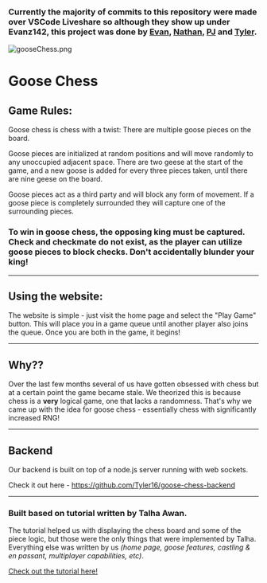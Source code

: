 ### Currently the majority of commits to this repository were made over VSCode Liveshare so although they show up under Evanz142, this project was done by [Evan](https://github.com/Evanz142), [Nathan](https://github.com/nathan4sch), [PJ](https://github.com/pjhenwood8) and [Tyler](https://github.com/Tyler16).


![gooseChess.png](https://i.ibb.co/tDn2GZf/goose-Chess.png)
# Goose Chess
## Game Rules:
Goose chess is chess with a twist: There are multiple goose pieces on the board.

Goose pieces are initialized at random positions and will move randomly to any unoccupied adjacent space. There are two geese at the start of the game, and a new goose is added for every three pieces taken, until there are nine geese on the board.

Goose pieces act as a third party and will block any form of movement. If a goose piece is completely surrounded they will capture one of the surrounding pieces.

### **To win in goose chess, the opposing king must be captured. Check and checkmate do not exist, as the player can utilize goose pieces to block checks. Don't accidentally blunder your king!**

---
## Using the website:
The website is simple - just visit the home page and select the "Play Game" button. This will place you in a game queue until another player also joins the queue. Once you are both in the game, it begins!

---
## Why??

Over the last few months several of us have gotten obsessed with chess but at a certain point the game became stale. We theorized this is because chess is a **very** logical game, one that lacks a randomness. That's why we came up with the idea for goose chess - essentially chess with significantly increased RNG!

---
## Backend

Our backend is built on top of a node.js server running with web sockets.

Check it out here - https://github.com/Tyler16/goose-chess-backend

---

### Built based on tutorial written by Talha Awan.

The tutorial helped us with displaying the chess board and some of the piece logic, but those were the only things that were implemented by Talha. Everything else was written by us <em>(home page, goose features, castling & en passant, multiplayer capabilities, etc)</em>.

[Check out the tutorial here!](https://www.techighness.com/post/develop-two-player-chess-game-with-react-js/)
